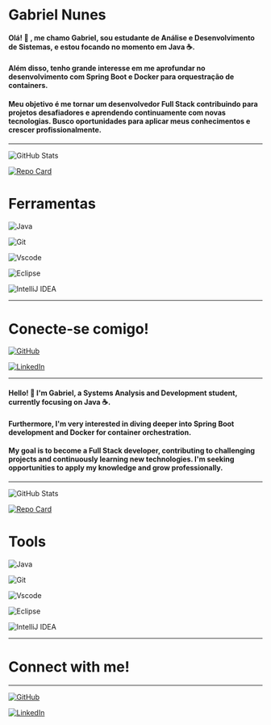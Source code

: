 # Gabriel Nunes

#### Olá! 👋 , me chamo Gabriel, sou estudante de Análise e Desenvolvimento de Sistemas, e estou focando no momento em Java ☕. 
#### Além disso, tenho grande interesse em me aprofundar no **desenvolvimento com Spring Boot** e  **Docker** para orquestração de containers.

#### Meu objetivo é me tornar um desenvolvedor Full Stack contribuindo para projetos desafiadores e aprendendo continuamente com novas tecnologias. Busco oportunidades para aplicar meus conhecimentos e crescer profissionalmente.

---

![GitHub Stats](https://github-readme-stats.vercel.app/api?username=Gabrielsln&theme=transparent&bg_color=000&border_color=30A3DC&show_icons=true&icon_color=30A3DC&title_color=E94D5F&text_color=FFF)

[![Repo Card](https://github-readme-stats.vercel.app/api/pin/?username=Gabrielsln&repo=repo-contribution&bg_color=000&border_color=30A3DC&show_icons=true&icon_color=30A3DC&title_color=E94D5F&text_color=FFF)](https://github.com/Gabrielsln/repo-contribution)


# Ferramentas

![Java](https://img.shields.io/badge/java-%23ED8B00.svg?style=for-the-badge&logo=openjdk&logoColor=white)

![Git](https://img.shields.io/badge/GIT-E44C30?style=for-the-badge&logo=git&logoColor=white)

![Vscode](https://img.shields.io/badge/Vscode-007ACC?style=for-the-badge&logo=visual-studio-code&logoColor=white)

![Eclipse](https://img.shields.io/badge/Eclipse-FE7A16.svg?style=for-the-badge&logo=Eclipse&logoColor=white)

![IntelliJ IDEA](https://img.shields.io/badge/IntelliJIDEA-000000.svg?style=for-the-badge&logo=intellij-idea&logoColor=white)


---

# Conecte-se comigo!



[![GitHub](https://img.shields.io/badge/GitHub-100000?style=for-the-badge&logo=github&logoColor=white)](https://github.com/Gabrielsln) 

[![LinkedIn](https://img.shields.io/badge/LinkedIn-0077B5?style=for-the-badge&logo=linkedin&logoColor=white)](https://www.linkedin.com/in/gabriel-slnunes//)



---


#### Hello! 👋 I'm **Gabriel**, a Systems Analysis and Development student, currently focusing on **Java** ☕.
#### Furthermore, I'm very interested in diving deeper into **Spring Boot development** and **Docker** for container orchestration.

#### My goal is to become a Full Stack developer, contributing to challenging projects and continuously learning new technologies. I'm seeking opportunities to apply my knowledge and grow professionally.

---

![GitHub Stats](https://github-readme-stats.vercel.app/api?username=Gabrielsln&theme=transparent&bg_color=000&border_color=30A3DC&show_icons=true&icon_color=30A3DC&title_color=E94D5F&text_color=FFF)

[![Repo Card](https://github-readme-stats.vercel.app/api/pin/?username=Gabrielsln&repo=repo-contribution&bg_color=000&border_color=30A3DC&show_icons=true&icon_color=30A3DC&title_color=E94D5F&text_color=FFF)](https://github.com/Gabrielsln/repo-contribution)

# Tools

![Java](https://img.shields.io/badge/java-%23ED8B00.svg?style=for-the-badge&logo=openjdk&logoColor=white)

![Git](https://img.shields.io/badge/GIT-E44C30?style=for-the-badge&logo=git&logoColor=white)

![Vscode](https://img.shields.io/badge/Vscode-007ACC?style=for-the-badge&logo=visual-studio-code&logoColor=white)

![Eclipse](https://img.shields.io/badge/Eclipse-FE7A16.svg?style=for-the-badge&logo=Eclipse&logoColor=white)

![IntelliJ IDEA](https://img.shields.io/badge/IntelliJIDEA-000000.svg?style=for-the-badge&logo=intellij-idea&logoColor=white)

---

# Connect with me!

---

[![GitHub](https://img.shields.io/badge/GitHub-100000?style=for-the-badge&logo=github&logoColor=white)](https://github.com/Gabrielsln) 

[![LinkedIn](https://img.shields.io/badge/LinkedIn-0077B5?style=for-the-badge&logo=linkedin&logoColor=white)](https://www.linkedin.com/in/gabriel-slnunes/)
